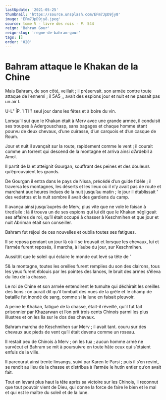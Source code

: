 ```yaml
---
lastUpdate: '2021-05-25'
thumbnail: 'https://source.unsplash.com/EFm7JpD9jy8'
image: 'EFm7JpD9jy8.jpeg'
source: tome V - livre des rois - P. 544
reign: 'Bahram Gour'
reign-slug: 'regne-de-bahram-gour'
tags: []
order: '020'
---
```


# Bahram attaque le Khakan de la Chine

Mais Bahram, de son côté, veillait ; il préservait. son armée contre toute attaque de l’ennemi ; il 5A5 ,, avait des espions jour et nuit et ne passait pas un air I.

U-L"
ÎP. 1
Tl ?
seul jour dans les fêtes et à boire du vin.

Lorsqu’il sut que le Khakan était à Merv avec une grande armée, il conduisit ses troupes à Adergouschasp, sans bagages et chaque homme étant pourvu de deux chevaux, d’une cuirasse, d’un carquois et d’un casque de Roum.

Jour et nuit il avançait sur la route, rapidement comme le vent ; il courait comme un torrent qui descend de la montagne et arriva ainsi d’ArdebiI à Amol.

Il partit de là et atteignit Gourgan, souffrant des peines et des douleurs qu’éprouvaient les grands.

De Gourgan il entra dans le pays de Nissa, précédé d’un guide fidèle ; il traversa les montagnes, les déserts et les lieux où il n’y avait pas de route et marchant aux heures indues de la nuit jusqu’au matin ; le jour il établissait ’
des vedettes et la nuit sombre il avait des gardiens du camp.

Il avança ainsi jusqu’auprès de Merv, plus vite que ne vole le faisan à tired’aile ; là il trouva un de ses espions qui lui dit que le Khakan négligeait ses affaires de roi, qu’il était occupé à chasser à Keschmihen et que jour et nuit Abriman était son conseiller.

Bahram fut réjoui de ces nouvelles et oublia toutes ses fatigues.

Il se reposa pendant un jour là où il se trouvait et lorsque les chevaux, lui et l’armée furent reposés, il marcha, à l’aube du jour, sur Keschmihen.

Aussitôt que le soleil qui éclaire le monde eut levé sa tête de
’

5&
la montagne, toutes les oreilles furent remplies du son des clairons, tous les yeux furent éblouis par les pointes des lances, le bruit des armes s’éleva du lieu de la chasse.

Le roi de Chine et son armée entendirent le tumulte qui déchirait les oreilles des lions : on aurait dit qu’il tombait des nues de la grêle et le champ de bataille fut inondé de sang, comme si la lune en faisait pleuvoir.

A peine le Khakan, fatigué de la chasse, était-il réveillé, qu’il fut fait prisonnier par Khazarwan et l’on prit trois cents Chinois parmi les plus illustres et on les lia sur le dos des chevaux.

Bahram marcha de Keschmihen sur Merv ; il avait tant. couru sur des chevaux aux pieds de vent qu’il était devenu comme un roseau.

Il restait peu de Chinois à Merv ; on les tua ; aucun homme armé ne survécut et Bahram se mit à poursuivre en toute hâte ceux qui s’étaient enfuis de la ville.

Il parcourut ainsi trente linsangs, suivi par Karen le Parsi ; puis il s’en revint, se rendit au lieu de la chasse et distribua à l’armée le hutin entier qu’on avait fait.

Tout en levant plus haut la tête après sa victoire sur les Chinois, il reconnut que tout pouvoir vient de Dieu, qui donne la force de faire le bien et le mal et qui est le maître du soleil et de la lune.
